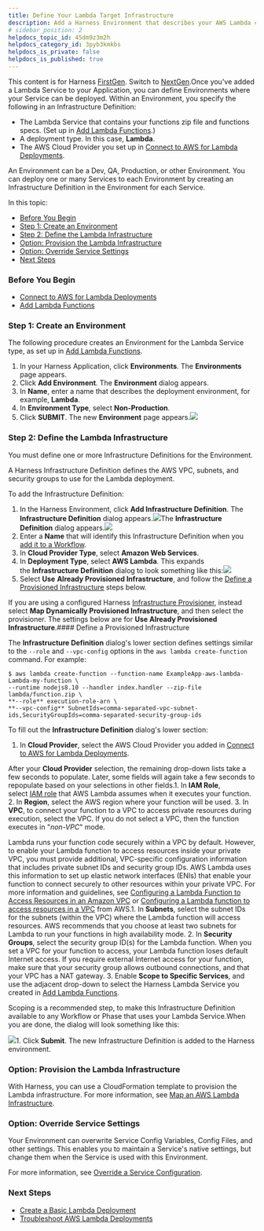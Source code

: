```yaml
---
title: Define Your Lambda Target Infrastructure
description: Add a Harness Environment that describes your AWS Lambda computing service.
# sidebar_position: 2
helpdocs_topic_id: 45dm9z3m2h
helpdocs_category_id: 3pyb3kmkbs
helpdocs_is_private: false
helpdocs_is_published: true
---
```


This content is for Harness [FirstGen](/article/1fjmm4by22). Switch to [NextGen](/article/5fnx4hgwsa).Once you've added a Lambda Service to your Application, you can define Environments where your Service can be deployed. Within an Environment, you specify the following in an Infrastructure Definition:

* The Lambda Service that contains your functions zip file and functions specs. (Set up in [Add Lambda Functions](/article/qp8hk4nzbo-2-service-for-lambda).)
* A deployment type. In this case, **Lambda**.
* The AWS Cloud Provider you set up in [Connect to AWS for Lambda Deployments](/article/lo9taq0pze-1-delegate-and-connectors-for-lambda).

An Environment can be a Dev, QA, Production, or other Environment. You can deploy one or many Services to each Environment by creating an Infrastructure Definition in the Environment for each Service.

In this topic:

* [Before You Begin](#before_you_begin)
* [Step 1: Create an Environment](#step_1_create_an_environment)
* [Step 2: Define the Lambda Infrastructure](#step_2_define_the_lambda_infrastructure)
* [Option: Provision the Lambda Infrastructure](#option_provision_the_lambda_infrastructure)
* [Option: Override Service Settings](#option_override_service_settings)
* [Next Steps](#next_steps)

### Before You Begin

* [Connect to AWS for Lambda Deployments](/article/lo9taq0pze-1-delegate-and-connectors-for-lambda)
* [Add Lambda Functions](/article/qp8hk4nzbo-2-service-for-lambda)

### Step 1: Create an Environment

The following procedure creates an Environment for the Lambda Service type, as set up in [Add Lambda Functions](/article/qp8hk4nzbo-2-service-for-lambda).

1. In your Harness Application, click **Environments**. The **Environments** page appears.
2. Click **Add Environment**. The **Environment** dialog appears.
3. In **Name**, enter a name that describes the deployment environment, for example, **Lambda**.
4. In **Environment Type**, select **Non-Production**.
5. Click **SUBMIT**. The new **Environment** page appears.![](https://files.helpdocs.io/kw8ldg1itf/other/1568774865230/image.png)

### Step 2: Define the Lambda Infrastructure

You must define one or more Infrastructure Definitions for the Environment.

A Harness Infrastructure Definition defines the AWS VPC, subnets, and security groups to use for the Lambda deployment.

To add the Infrastructure Definition:

1. In the Harness Environment, click **Add Infrastructure Definition**. The **Infrastructure Definition** dialog appears.![](https://files.helpdocs.io/kw8ldg1itf/other/1568700465102/image.png)The **Infrastructure Definition** dialog appears.![](https://files.helpdocs.io/kw8ldg1itf/other/1568700582279/image.png)
2. Enter a **Name** that will identify this Infrastructure Definition when you [add it to a Workflow](/article/491a6etr7a-4-lambda-workflows-and-deployments).
3. In **Cloud Provider Type**, select **Amazon Web Services**.
4. In **Deployment Type**, select **AWS Lambda**. This expands the **Infrastructure Definition** dialog to look something like this:![](https://files.helpdocs.io/kw8ldg1itf/other/1568758647596/image.png)
5. Select **Use** **Already Provisioned Infrastructure**, and follow the [Define a Provisioned Infrastructure](#define_provisioned_infrastructure) steps below.

If you are using a configured Harness [Infrastructure Provisioner](/article/o22jx8amxb-add-an-infra-provisioner), instead select **Map Dynamically Provisioned Infrastructure**, and then select the provisioner. The settings below are for **Use Already Provisioned Infrastructure**.#### Define a Provisioned Infrastructure

The **Infrastructure Definition** dialog's lower section defines settings similar to the `‑‑role` and `‑‑vpc-config` options in the `aws lambda create-function` command. For example:


```
$ aws lambda create-function --function-name ExampleApp-aws-lambda-Lambda-my-function \  
--runtime nodejs8.10 --handler index.handler --zip-file lambda/function.zip \  
**--role** execution-role-arn \  
**--vpc-config** SubnetIds=comma-separated-vpc-subnet-ids,SecurityGroupIds=comma-separated-security-group-ids
```
To fill out the **Infrastructure Definition** dialog's lower section:

1. In **Cloud Provider**, select the AWS Cloud Provider you added in [Connect to AWS for Lambda Deployments](/article/lo9taq0pze-1-delegate-and-connectors-for-lambda).

After your **Cloud Provider** selection, the remaining drop-down lists take a few seconds to populate. Later, some fields will again take a few seconds to repopulate based on your selections in other fields.1. In **IAM Role**, select [IAM role](https://docs.aws.amazon.com/lambda/latest/dg/lambda-intro-execution-role.html) that AWS Lambda assumes when it executes your function.
2. In **Region**, select the AWS region where your function will be used.
3. In **VPC**, to connect your function to a VPC to access private resources during execution, select the VPC. If you do not select a VPC, then the function executes in "*non-VPC*" mode.

Lambda runs your function code securely within a VPC by default. However, to enable your Lambda function to access resources inside your private VPC, you must provide additional, VPC-specific configuration information that includes private subnet IDs and security group IDs. AWS Lambda uses this information to set up elastic network interfaces (ENIs) that enable your function to connect securely to other resources within your private VPC. For more information and guidelines, see [Configuring a Lambda Function to Access Resources in an Amazon VPC](https://docs.aws.amazon.com/lambda/latest/dg/vpc.html) or [Configuring a Lambda function to access resources in a VPC](https://docs.aws.amazon.com/lambda/latest/dg/configuration-vpc.html) from AWS.1. In **Subnets**, select the subnet IDs for the subnets (within the VPC) where the Lambda function will access resources. AWS recommends that you choose at least two subnets for Lambda to run your functions in high availability mode.
2. In **Security Groups**, select the security group ID(s) for the Lambda function. When you set a VPC for your function to access, your Lambda function loses default Internet access. If you require external Internet access for your function, make sure that your security group allows outbound connections, and that your VPC has a NAT gateway.
3. Enable **Scope to Specific Services**, and use the adjacent drop-down to select the Harness Lambda Service you created in [Add Lambda Functions](/article/qp8hk4nzbo-2-service-for-lambda).

Scoping is a recommended step, to make this Infrastructure Definition available to any Workflow or Phase that uses your Lambda Service.When you are done, the dialog will look something like this:

![](https://files.helpdocs.io/kw8ldg1itf/other/1568774468395/image.png)1. Click **Submit**. The new Infrastructure Definition is added to the Harness environment.

### Option: Provision the Lambda Infrastructure

With Harness, you can use a CloudFormation template to provision the Lambda infrastructure. For more information, see [Map an AWS Lambda Infrastructure](/article/4xtxj2f88b-map-cloud-formation-infrastructure#option_3_map_an_aws_lambda_infrastructure).

### Option: Override Service Settings

Your Environment can overwrite Service Config Variables, Config Files, and other settings. This enables you to maintain a Service's native settings, but change them when the Service is used with this Environment.

For more information, see [Override a Service Configuration](https://docs.harness.io/article/n39w05njjv-environment-configuration#override_a_service_configuration).

### Next Steps

* [Create a Basic Lambda Deployment](/article/491a6etr7a-4-lambda-workflows-and-deployments)
* [Troubleshoot AWS Lambda Deployments](/article/g9o2g5jbye-troubleshooting-harness#aws_lambda)


